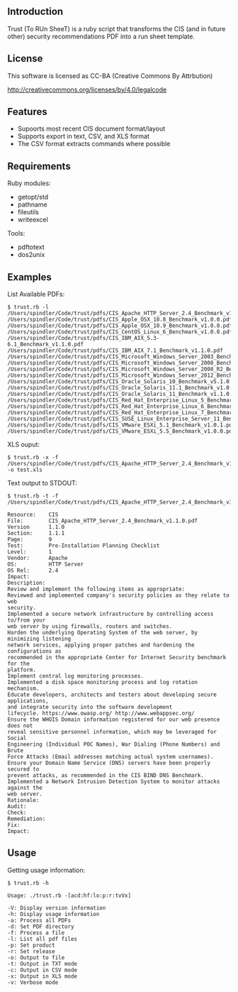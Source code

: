 Introduction
------------

Trust (To RUn SheeT) is a ruby script that transforms the CIS (and in future other)
security recommendations PDF into a run sheet template.

License
-------

This software is licensed as CC-BA (Creative Commons By Attrbution)

http://creativecommons.org/licenses/by/4.0/legalcode

Features
--------

- Supoorts most recent CIS document format/layout
- Supports export in text, CSV, and XLS format
- The CSV format extracts commands where possible

Requirements
------------

Ruby modules:

- getopt/std
- pathname
- fileutils
- writeexcel

Tools:

- pdftotext
- dos2unix

Examples
--------

List Available PDFs:

```
$ trust.rb -l
/Users/spindler/Code/trust/pdfs/CIS_Apache_HTTP_Server_2.4_Benchmark_v1.1.0.pdf
/Users/spindler/Code/trust/pdfs/CIS_Apple_OSX_10.8_Benchmark_v1.0.0.pdf
/Users/spindler/Code/trust/pdfs/CIS_Apple_OSX_10.9_Benchmark_v1.0.0.pdf
/Users/spindler/Code/trust/pdfs/CIS_CentOS_Linux_6_Benchmark_v1.0.0.pdf
/Users/spindler/Code/trust/pdfs/CIS_IBM_AIX_5.3-6.1_Benchmark_v1.1.0.pdf
/Users/spindler/Code/trust/pdfs/CIS_IBM_AIX_7.1_Benchmark_v1.1.0.pdf
/Users/spindler/Code/trust/pdfs/CIS_Microsoft_Windows_Server_2003_Benchmark_v3.1.0.pdf
/Users/spindler/Code/trust/pdfs/CIS_Microsoft_Windows_Server_2008_Benchmark_v2.1.0.pdf
/Users/spindler/Code/trust/pdfs/CIS_Microsoft_Windows_Server_2008_R2_Benchmark_v2.1.0.pdf
/Users/spindler/Code/trust/pdfs/CIS_Microsoft_Windows_Server_2012_Benchmark_v1.0.0.pdf
/Users/spindler/Code/trust/pdfs/CIS_Oracle_Solaris_10_Benchmark_v5.1.0.pdf
/Users/spindler/Code/trust/pdfs/CIS_Oracle_Solaris_11.1_Benchmark_v1.0.0.pdf
/Users/spindler/Code/trust/pdfs/CIS_Oracle_Solaris_11_Benchmark_v1.1.0.pdf
/Users/spindler/Code/trust/pdfs/CIS_Red_Hat_Enterprise_Linux_5_Benchmark_v2.1.0.pdf
/Users/spindler/Code/trust/pdfs/CIS_Red_Hat_Enterprise_Linux_6_Benchmark_v1.2.0.pdf
/Users/spindler/Code/trust/pdfs/CIS_Red_Hat_Enterprise_Linux_7_Benchmark_v1.0.0.pdf
/Users/spindler/Code/trust/pdfs/CIS_SUSE_Linux_Enterprise_Server_11_Benchmark_v1.0.0.pdf
/Users/spindler/Code/trust/pdfs/CIS_VMware_ESXi_5.1_Benchmark_v1.0.1.pdf
/Users/spindler/Code/trust/pdfs/CIS_VMware_ESXi_5.5_Benchmark_v1.0.0.pdf
```

XLS ouput:

```
$ trust.rb -x -f /Users/spindler/Code/trust/pdfs/CIS_Apache_HTTP_Server_2.4_Benchmark_v1.1.0.pdf -o test.xls
```

Text output to STDOUT:

```
$ trust.rb -t -f /Users/spindler/Code/trust/pdfs/CIS_Apache_HTTP_Server_2.4_Benchmark_v1.1.0.pdf

Resource:    CIS
File:        CIS_Apache_HTTP_Server_2.4_Benchmark_v1.1.0.pdf
Version      1.1.0
Section:     1.1.1
Page:        9
Test:        Pre-Installation Planning Checklist
Level:       1
Vendor:      Apache
OS:          HTTP Server
OS Rel:      2.4
Impact:
Description:
Review and implement the following items as appropriate:
Reviewed and implemented company's security policies as they relate to web
security.
Implemented a secure network infrastructure by controlling access to/from your
web server by using firewalls, routers and switches.
Harden the underlying Operating System of the web server, by minimizing listening
network services, applying proper patches and hardening the configurations as
recommended in the appropriate Center for Internet Security benchmark for the
platform.
Implement central log monitoring processes.
Implemented a disk space monitoring process and log rotation mechanism.
Educate developers, architects and testers about developing secure applications,
and integrate security into the software development
lifecycle. https://www.owasp.org/ http://www.webappsec.org/
Ensure the WHOIS Domain information registered for our web presence does not
reveal sensitive personnel information, which may be leveraged for Social
Engineering (Individual POC Names), War Dialing (Phone Numbers) and Brute
Force Attacks (Email addresses matching actual system usernames).
Ensure your Domain Name Service (DNS) servers have been properly secured to
prevent attacks, as recommended in the CIS BIND DNS Benchmark.
Implemented a Network Intrusion Detection System to monitor attacks against the
web server.
Rationale:
Audit:
Check:
Remediation:
Fix:
Impact:
```


Usage
-----

Getting usage information:

```
$ trust.rb -h

Usage: ./trust.rb -[acd:hf:lo:p:r:tvVx]

-V: Display version information
-h: Display usage information
-a: Process all PDFs
-d: Set PDF directory
-f: Process a file
-l: List all pdf files
-p: Set product
-r: Set release
-o: Output to file
-t: Output in TXT mode
-c: Output in CSV mode
-x: Output in XLS mode
-v: Verbose mode
```
